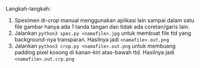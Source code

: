 Langkah-langkah:

1. Spesimen di-_crop_ manual menggunakan aplikasi lain sampai dalam satu file gambar hanya ada 1 tanda tangan dan tidak ada coretan/garis lain.
2. Jalankan `python3 spec.py <namafile>.jpg` untuk membuat file ttd yang background-nya transparan. Hasilnya jadi `<namafile>.out.png`
3. Jalankan `python3 crop.py <namafile>.out.png` untuk membuang padding pixel kosong di kanan-kiri atas-bawah ttd. Hasilnya jadi `<namafile>.out.crp.png`
